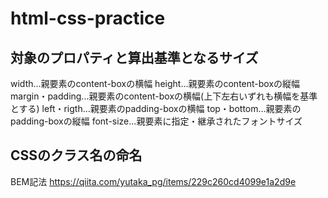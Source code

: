 # html-css-practice

## 対象のプロパティと算出基準となるサイズ
width...親要素のcontent-boxの横幅
height...親要素のcontent-boxの縦幅
margin・padding...親要素のcontent-boxの横幅(上下左右いずれも横幅を基準とする)
left・rigth...親要素のpadding-boxの横幅
top・bottom...親要素のpadding-boxの縦幅
font-size...親要素に指定・継承されたフォントサイズ

## CSSのクラス名の命名
BEM記法
https://qiita.com/yutaka_pg/items/229c260cd4099e1a2d9e
